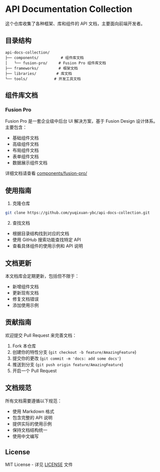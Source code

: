 # API Documentation Collection

这个仓库收集了各种框架、库和组件的 API 文档，主要面向前端开发者。

## 目录结构

```
api-docs-collection/
├── components/          # 组件库文档
│   └── fusion-pro/     # Fusion Pro 组件库文档
├── frameworks/         # 框架文档
├── libraries/         # 库文档
└── tools/            # 开发工具文档
```

## 组件库文档

### Fusion Pro

Fusion Pro 是一套企业级中后台 UI 解决方案，基于 Fusion Design 设计体系。主要包含：

- 基础组件文档
- 高级组件文档
- 布局组件文档
- 表单组件文档
- 数据展示组件文档

详细文档请查看 [components/fusion-pro/](./components/fusion-pro/)

## 使用指南

1. 克隆仓库

```bash
git clone https://github.com/yuqixuan-ybc/api-docs-collection.git
```

2. 查找文档

- 根据目录结构找到对应的文档
- 使用 GitHub 搜索功能查找特定 API
- 查看具体组件的使用示例和 API 说明

## 文档更新

本文档库会定期更新，包括但不限于：

- 新增组件文档
- 更新现有文档
- 修复文档错误
- 添加使用示例

## 贡献指南

欢迎提交 Pull Request 来完善文档：

1. Fork 本仓库
2. 创建你的特性分支 (`git checkout -b feature/AmazingFeature`)
3. 提交你的更改 (`git commit -m 'docs: add some docs'`)
4. 推送到分支 (`git push origin feature/AmazingFeature`)
5. 开启一个 Pull Request

## 文档规范

所有文档需要遵循以下规范：

- 使用 Markdown 格式
- 包含完整的 API 说明
- 提供实际的使用示例
- 保持文档结构统一
- 使用中文编写

## License

MIT License - 详见 [LICENSE](./LICENSE) 文件
